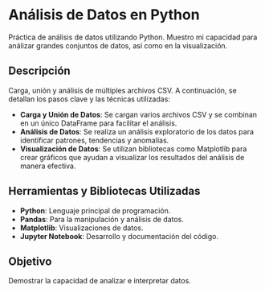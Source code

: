 # Análisis de Datos en Python

Práctica de análisis de datos utilizando Python. Muestro mi capacidad para análizar grandes conjuntos de datos, así como en la visualización.

## Descripción 

Carga, unión y análisis de múltiples archivos CSV. A continuación, se detallan los pasos clave y las técnicas utilizadas:

- **Carga y Unión de Datos**: Se cargan varios archivos CSV y se combinan en un único DataFrame para facilitar el análisis.
- **Análisis de Datos**: Se realiza un análisis exploratorio de los datos para identificar patrones, tendencias y anomalías.
- **Visualización de Datos**: Se utilizan bibliotecas como Matplotlib para crear gráficos que ayudan a visualizar los resultados del análisis de manera efectiva.

## Herramientas y Bibliotecas Utilizadas

- **Python**: Lenguaje principal de programación.
- **Pandas**: Para la manipulación y análisis de datos.
- **Matplotlib**: Visualizaciones de datos.
- **Jupyter Notebook**: Desarrollo y documentación del código.

## Objetivo 

Demostrar la capacidad de analizar e interpretar datos.

